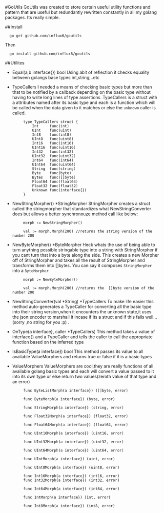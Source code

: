 #GoUtils
GoUtils was created to store certain useful utility functions and pattern that are useful but redundantly rewritten constantly in all my golang packages. Its really simple.

##Install

      go get github.com/influx6/goutils 
Then

      go install github.com/influx6/goutils

##Utilites

 - Equal(a,b interface{}) bool
    Using abit of reflection it checks equality between golangs base types int,string,..etc


 - TypeCallers
    I needed a means of checking basic types but more than that to be notified by a callback depending on the basic type without having to write long lines of type assertions. TypeCallers is a struct with a attributes named after its basic type and each is a function which will be called when the data given to it matches or else the `unknown` caller is called.

    
            type TypeCallers struct {
                Int     func(int)
                UInt    func(uint)
                Int8    func(int8)
                UInt8   func(uint8)
                Int16   func(int16)
                UInt16  func(uint16)
                Int32   func(int32)
                UInt32  func(uint32)
                Int64   func(int64)
                UInt64  func(uint64)
                String  func(string)
                Byte    func(byte)
                Bytes   func([]byte)
                Float64 func(float64)
                Float32 func(float32)
                Unknown func(interface{})
            }
        
        
    


 - NewStringMorpher() *StringMorpher 
    StringMorpher creates a struct called the stringmorpher that standardizes what NewStringConverter does but allows a better synchronouze method call like below:

        
        
            morph := NewStringMorpher()

            val := morph.Morph(200) //returns the string version of the number 200

        
    

 - NewByteMorpher() *ByteMorpher 
    Heck whats the use of being able to turn anything possible stringable type into a string with StringMorpher if you cant turn that into a byte along the side. This creates a new Morpher off of StringMorpher and takes all the result of StringMorpher and transforms them into []bytes. You can say it composes `StringMorpher` into a `ByteMorpher`

        
            morph := NewByteMorpher()

            val := morph.Morph(200) //returns the  []byte version of the number 200



 - NewStringConverter(val *String) *TypeCallers 
    To make life easier this method auto-generates a TypeCaller for converting all the basic type into their string version,when it encounters the unknown state,it uses the json:encoder to marshall it incase if its a struct and if this fails well...(sorry ,no string for you :p) .
        

 - OnType(a interface}, caller *TypeCallers) 
    This method takes a value of interface{} and a TypeCaller and tells the caller to call the appropriate function based on the inferred type

 - IsBasicType(a interface}) bool 
        This method passes its value to all available ValueMorphers and returns true or false if it is a basic types

 - ValueMorphers
    ValueMorphers are cool,they are really functions of all available golang basic types and each will convert a value passed to it into its own type or else return two values(zeroth value of that type and an error)

        
            func ByteListMorph(a interface}) ([]byte, error) 

            func ByteMorph(a interface}) (byte, error) 

            func StringMorph(a interface}) (string, error) 

            func Float32Morph(a interface}) (float32, error) 

            func Float64Morph(a interface}) (float64, error) 

            func UInt16Morph(a interface}) (uint16, error) 

            func UInt32Morph(a interface}) (uint32, error) 

            func UInt64Morph(a interface}) (uint64, error) 

            func UIntMorph(a interface}) (uint, error) 

            func UInt8Morph(a interface}) (uint8, error) 

            func Int16Morph(a interface}) (int16, error) 
            func Int32Morph(a interface}) (int32, error) 

            func Int64Morph(a interface}) (int64, error) 

            func IntMorph(a interface}) (int, error) 

            func Int8Morph(a interface}) (int8, error) 

